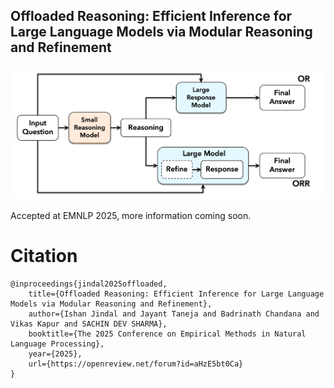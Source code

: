 ## Offloaded Reasoning: Efficient Inference for Large Language Models via Modular Reasoning and Refinement

![OR and ORR](media/or-and-orr-flow-diagram.png)

Accepted at EMNLP 2025, more information coming soon.

# Citation

```
@inproceedings{jindal2025offloaded,
    title={Offloaded Reasoning: Efficient Inference for Large Language Models via Modular Reasoning and Refinement},
    author={Ishan Jindal and Jayant Taneja and Badrinath Chandana and Vikas Kapur and SACHIN DEV SHARMA},
    booktitle={The 2025 Conference on Empirical Methods in Natural Language Processing},
    year={2025},
    url={https://openreview.net/forum?id=aHzE5bt0Ca}
}
```